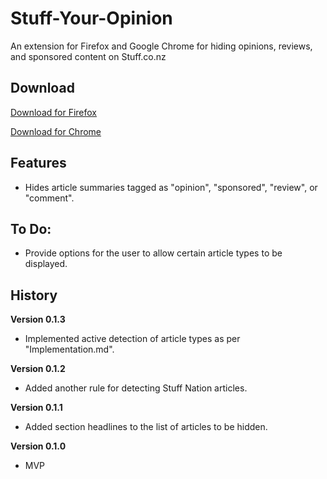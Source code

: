 # Stuff-Your-Opinion

An extension for Firefox and Google Chrome for hiding opinions, reviews, and sponsored content on Stuff.co.nz

## Download

[Download for Firefox](https://addons.mozilla.org/en-US/firefox/addon/stuff-your-opinion/)

[Download for Chrome](https://chrome.google.com/webstore/detail/stuff-your-opinion/jhibdleohknpbgeihkplcjmaaphlmemo)

## Features

- Hides article summaries tagged as "opinion", "sponsored", "review", or "comment".

## To Do:

- Provide options for the user to allow certain article types to be displayed.

## History

**Version 0.1.3**

- Implemented active detection of article types as per "Implementation.md".

**Version 0.1.2**

- Added another rule for detecting Stuff Nation articles.

**Version 0.1.1**

- Added section headlines to the list of articles to be hidden.

**Version 0.1.0**

- MVP
